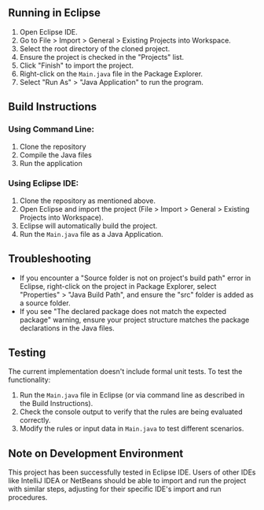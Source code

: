 ## Running in Eclipse

1. Open Eclipse IDE.
2. Go to File > Import > General > Existing Projects into Workspace.
3. Select the root directory of the cloned project.
4. Ensure the project is checked in the "Projects" list.
5. Click "Finish" to import the project.
6. Right-click on the `Main.java` file in the Package Explorer.
7. Select "Run As" > "Java Application" to run the program.
## Build Instructions

### Using Command Line:

1. Clone the repository
2. Compile the Java files
3. Run the application
       
### Using Eclipse IDE:

1. Clone the repository as mentioned above.
2. Open Eclipse and import the project (File > Import > General > Existing Projects into Workspace).
3. Eclipse will automatically build the project.
4. Run the `Main.java` file as a Java Application.

## Troubleshooting

- If you encounter a "Source folder is not on project's build path" error in Eclipse, right-click on the project in Package Explorer, select "Properties" > "Java Build Path", and ensure the "src" folder is added as a source folder.
- If you see "The declared package does not match the expected package" warning, ensure your project structure matches the package declarations in the Java files.

## Testing

The current implementation doesn't include formal unit tests. To test the functionality:

1. Run the `Main.java` file in Eclipse (or via command line as described in the Build Instructions).
2. Check the console output to verify that the rules are being evaluated correctly.
3. Modify the rules or input data in `Main.java` to test different scenarios.

## Note on Development Environment

This project has been successfully tested in Eclipse IDE. Users of other IDEs like IntelliJ IDEA or NetBeans should be able to import and run the project with similar steps, adjusting for their specific IDE's import and run procedures.
